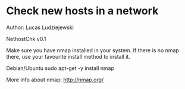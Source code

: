 # Check new hosts in a network
Author: Lucas Ludziejewski

NethostChk v0.1

Make sure you have nmap installed in your system.
If there is no nmap there, use your favourite install method to install it.


Debian/Ubuntu
sudo apt-get -y install nmap


More info about nmap: http://nmap.org/



